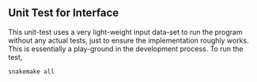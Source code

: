 
## Unit Test for Interface


This unit-test uses a very light-weight input data-set to run the program without any actual tests, just to ensure the implementation roughly works. This is essentially a play-ground in the development process. To run the test,

```
snakemake all
```

